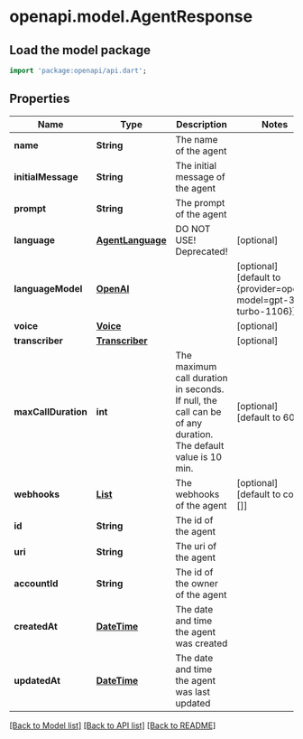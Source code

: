 # openapi.model.AgentResponse

## Load the model package
```dart
import 'package:openapi/api.dart';
```

## Properties
Name | Type | Description | Notes
------------ | ------------- | ------------- | -------------
**name** | **String** | The name of the agent | 
**initialMessage** | **String** | The initial message of the agent | 
**prompt** | **String** | The prompt of the agent | 
**language** | [**AgentLanguage**](AgentLanguage.md) | DO NOT USE! Deprecated! | [optional] 
**languageModel** | [**OpenAI**](OpenAI.md) |  | [optional] [default to {provider=openai, model=gpt-3.5-turbo-1106}]
**voice** | [**Voice**](Voice.md) |  | [optional] 
**transcriber** | [**Transcriber**](Transcriber.md) |  | [optional] 
**maxCallDuration** | **int** | The maximum call duration in seconds. If null, the call can be of any duration. The default value is 10 min. | [optional] [default to 600]
**webhooks** | [**List<Webhook>**](Webhook.md) | The webhooks of the agent | [optional] [default to const []]
**id** | **String** | The id of the agent | 
**uri** | **String** | The uri of the agent | 
**accountId** | **String** | The id of the owner of the agent | 
**createdAt** | [**DateTime**](DateTime.md) | The date and time the agent was created | 
**updatedAt** | [**DateTime**](DateTime.md) | The date and time the agent was last updated | 

[[Back to Model list]](../README.md#documentation-for-models) [[Back to API list]](../README.md#documentation-for-api-endpoints) [[Back to README]](../README.md)


